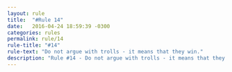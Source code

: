 ```yaml
---
layout: rule
title:  "#Rule 14"
date:   2016-04-24 18:59:39 -0300
categories: rules
permalink: rule/14
rule-title: "#14"
rule-text: "Do not argue with trolls - it means that they win."
description: "Rule #14 - Do not argue with trolls - it means that they win."
---
```


